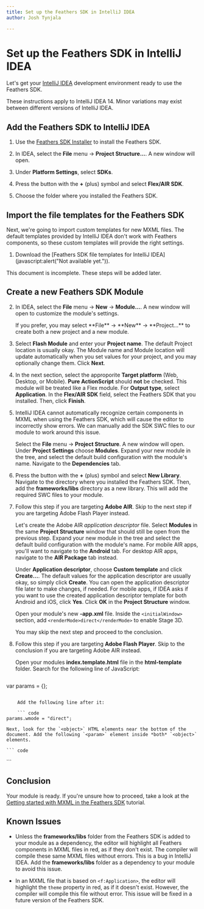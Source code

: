 ```yaml
---
title: Set up the Feathers SDK in IntelliJ IDEA  
author: Josh Tynjala

---
```

# Set up the Feathers SDK in IntelliJ IDEA

Let's get your [IntelliJ IDEA](http://www.jetbrains.com/idea/) development environment ready to use the Feathers SDK.

<aside class="info">These instructions apply to IntelliJ IDEA 14. Minor variations may exist between different versions of IntelliJ IDEA.</aside>

## Add the Feathers SDK to IntelliJ IDEA

1. Use the [Feathers SDK Installer](http://feathersui.com/sdk/installer/) to install the Feathers SDK.

2. In IDEA, select the **File** menu → **Project Structure...**. A new window will open.

3. Under **Platform Settings**, select **SDKs**.

4. Press the button with the **+** (plus) symbol and select **Flex/AIR SDK**.

5. Choose the folder where you installed the Feathers SDK.

## Import the file templates for the Feathers SDK

Next, we're going to import custom templates for new MXML files. The default templates provided by IntelliJ IDEA don't work with Feathers components, so these custom templates will provide the right settings.

1. Download the [Feathers SDK file templates for IntelliJ IDEA](javascript:alert("Not available yet.")).

<aside class="warn">This document is incomplete. These steps will be added later.</aside>

## Create a new Feathers SDK Module

2. In IDEA, select the **File** menu → **New** → **Module...**. A new window will open to customize the module's settings.

	<aside class="info">If you prefer, you may select **File** → **New** → **Project...** to create both a new project and a new module.</aside>

3. Select **Flash Module** and enter your **Project name**. The default Project location is usually okay. The Module name and Module location will update automatically when you set values for your project, and you may optionally change them. Click **Next**.

4. In the next section, select the approporite **Target platform** (Web, Desktop, or Mobile). **Pure ActionScript** should **not** be checked. This module will be treated like a Flex module. For **Output type**, select **Application**. In the **Flex/AIR SDK** field, select the Feathers SDK that you installed. Then, click **Finish**.

5. IntelliJ IDEA cannot automatically recognize certain components in MXML when using the Feathers SDK, which will cause the editor to incorrectly show errors. We can manually add the SDK SWC files to our module to work around this issue.

	Select the **File** menu → **Project Structure**. A new window will open. Under **Project Settings** choose **Modules**. Expand your new module in the tree, and select the default build configuration with the module's name. Navigate to the **Dependencies** tab.

6. Press the button with the **+** (plus) symbol and select **New Library**. Navigate to the directory where you installed the Feathers SDK. Then, add the **frameworks/libs** directory as a new library. This will add the required SWC files to your module.

7. Follow this step if you are targeting **Adobe AIR**. Skip to the next step if you are targeting Adobe Flash Player instead.

	Let's create the Adobe AIR *application descriptor* file. Select **Modules** in the same **Project Structure** window that should still be open from the previous step. Expand your new module in the tree and select the default build configuration with the module's name. For mobile AIR apps, you'll want to navigate to the **Android** tab. For desktop AIR apps, navigate to the **AIR Package** tab instead.

	Under **Application descriptor**, choose **Custom template** and click **Create…**. The default values for the application descriptor are usually okay, so simply click **Create**. You can open the application descriptor file later to make changes, if needed. For mobile apps, if IDEA asks if you want to use the created application descriptor template for both Android and iOS, click **Yes**. Click **OK** in the **Project Structure** window.

	Open your module's new **-app.xml** file. Inside the `<initialWindow>` section, add `<renderMode>direct</renderMode>` to enable Stage 3D.

	You may skip the next step and proceed to the conclusion.

8. Follow this step if you are targeting **Adobe Flash Player**. Skip to the conclusion if you are targeting Adobe AIR instead.

	Open your modules **index.template.html** file in the **html-template** folder. Search for the following line of JavaScript:

	``` code
var params = {};
```

	Add the following line after it:

	``` code
params.wmode = "direct";
```

	Next, look for the `<object>` HTML elements near the bottom of the document. Add the following `<param>` element inside *both* `<object>` elements.

	``` code
<param name="wmode" value="direct" />
```

## Conclusion

Your module is ready. If you're unsure how to proceed, take a look at the [Getting started with MXML in the Feathers SDK](getting-started-mxml.html) tutorial.

## Known Issues

* Unless the **frameworks/libs** folder from the Feathers SDK is added to your module as a dependency, the editor will highlight all Feathers components in MXML files in red, as if they don't exist. The compiler will compile these same MXML files without errors. This is a bug in IntelliJ IDEA. Add the **frameworks/libs** folder as a dependency to your module to avoid this issue.

* In an MXML file that is based on `<f:Application>`, the editor will highlight the `theme` property in red, as if it doesn't exist. However, the compiler will compile this file without error. This issue will be fixed in a future version of the Feathers SDK.
